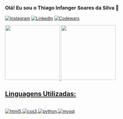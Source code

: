 ### Olá! Eu sou o Thiago Infanger Soares da Silva 🤟

[![Instagram](https://img.shields.io/badge/Instagram-E4405F?style=for-the-badge&logo=instagram&logoColor=white)](https://www.instagram.com/thiagoinfanger.pro/)
[![LinkedIn](https://img.shields.io/badge/LinkedIn-0077B5?style=for-the-badge&logo=linkedin&logoColor=white)](https://www.linkedin.com/in/thiago-infanger-7214ab181/)
[![Codewars](https://img.shields.io/badge/Codewars-B1361E?style=for-the-badge&logo=Codewars&logoColor=white)](https://www.codewars.com/users/ThiagoInfanger)

<div>
  <a href="https://github.com/nascimentocode">
  <img height="180em" src="https://github-readme-stats.vercel.app/api?username=ThiagoInfanger&theme=merko&show_icons=true&hide_border=true&count_private=true"/>
  <img height="180em" src="https://github-readme-stats.vercel.app/api/top-langs/?username=ThiagoInfanger&theme=merko&show_icons=true&hide_border=true&layout=compact"/>
</div>

## Linguagens Utilizadas:
  
<div style="display: inline_block"><br/>
  <img align="center" alt="html5" src="https://img.shields.io/badge/HTML5-E34F26?style=for-the-badge&logo=html5&logoColor=white" />
  <img align="center" alt="css3" src="https://img.shields.io/badge/CSS3-1572B6?style=for-the-badge&logo=css3&logoColor=white" />
  <img align="center" alt="python" src="https://img.shields.io/badge/Python-3776AB?style=for-the-badge&logo=python&logoColor=white" />
  <img align="center" alt="mysql" src="https://img.shields.io/badge/MySQL-00000F?style=for-the-badge&logo=mysql&logoColor=white" />
</div>


